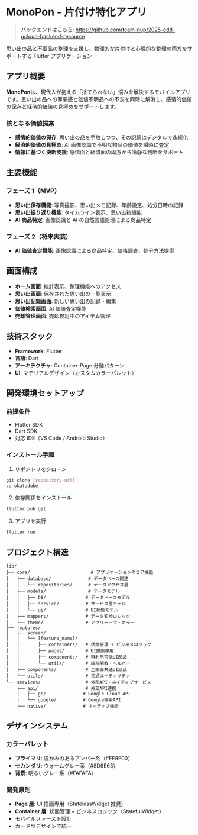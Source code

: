 # MonoPon - 片付け特化アプリ

> **バックエンドはこちら**: https://github.com/team-nup/2025-edd-gcloud-backend-resource

思い出の品と不要品の整理を支援し、物理的な片付けと心理的な整理の両方をサポートする Flutter アプリケーション

## アプリ概要

**MonoPon**は、現代人が抱える「捨てられない」悩みを解決するモバイルアプリです。思い出の品への罪悪感と価値不明品への不安を同時に解消し、感情的価値の保存と経済的価値の見極めをサポートします。

### 核となる価値提案

- **感情的価値の保存**: 思い出の品を手放しつつ、その記憶はデジタルで永続化
- **経済的価値の見極め**: AI 画像認識で不明な物品の価値を瞬時に査定
- **情報に基づく決断支援**: 感情面と経済面の両方から冷静な判断をサポート

## 主要機能

### フェーズ 1（MVP）

- **思い出保存機能**: 写真撮影、思い出メモ記録、年齢設定、処分日時の記録
- **思い出振り返り機能**: タイムライン表示、思い出箱機能
- **AI 商品特定**: 画像認識と AI の自然言語処理による商品特定

### フェーズ 2（将来実装）

- **AI 価値査定機能**: 画像認識による商品特定、価格調査、処分方法提案

## 画面構成

- **ホーム画面**: 統計表示、整理機能へのアクセス
- **思い出画面**: 保存された思い出の一覧表示
- **思い出記録画面**: 新しい思い出の記録・編集
- **価値検索画面**: AI 価値査定機能
- **売却管理画面**: 売却検討中のアイテム管理

## 技術スタック

- **Framework**: Flutter
- **言語**: Dart
- **アーキテクチャ**: Container-Page 分離パターン
- **UI**: マテリアルデザイン（カスタムカラーパレット）

## 開発環境セットアップ

### 前提条件

- Flutter SDK
- Dart SDK
- 対応 IDE（VS Code / Android Studio）

### インストール手順

1. リポジトリをクローン

```bash
git clone [repository-url]
cd okataduke
```

2. 依存関係をインストール

```bash
flutter pub get
```

3. アプリを実行

```bash
flutter run
```

## プロジェクト構造

```
lib/
├── core/                       # アプリケーションのコア機能
│   ├── database/              # データベース関連
│   │   └── repositories/      # データアクセス層
│   ├── models/                # データモデル
│   │   ├── DB/               # データベースモデル
│   │   ├── service/          # サービス層モデル
│   │   └── ui/               # UI状態モデル
│   ├── mappers/              # データ変換ロジック
│   └── theme/                # アプリテーマ・カラー
├── features/
│   ├── screen/
│   │   └── [feature_name]/
│   │       ├── containers/   # 状態管理 + ビジネスロジック
│   │       ├── pages/        # UI描画専用
│   │       ├── components/   # 再利用可能UI部品
│   │       └── utils/        # 純粋関数・ヘルパー
│   ├── components/           # 全画面共通UI部品
│   └── utils/                # 共通ユーティリティ
└── services/                 # 外部API・ネイティブサービス
    ├── api/                  # 外部API連携
    │   ├── gc/              # Google Cloud API
    │   └── google/          # Google検索API
    └── native/              # ネイティブ機能
```

## デザインシステム

### カラーパレット

- **プライマリ**: 温かみのあるアンバー系（#FF8F00）
- **セカンダリ**: ウォームグレー系（#8D6E63）
- **背景**: 明るいグレー系（#FAFAFA）

### 開発原則

- **Page 層**: UI 描画専用（StatelessWidget 推奨）
- **Container 層**: 状態管理 + ビジネスロジック（StatefulWidget）
- モバイルファースト設計
- カード型デザインで統一
